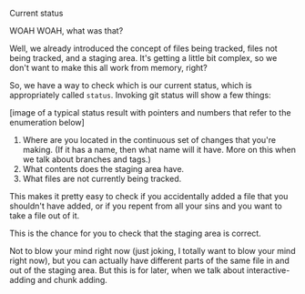  Current status

WOAH WOAH, what was that?

Well, we already introduced the concept of files being tracked, files not being tracked, and a staging area. It's getting a little bit complex, so we don't want to make this all work from memory, right?

So, we have a way to check which is our current status, which is appropriately called `status`. Invoking git status will show a few things:

[image of a typical status result with pointers and numbers that refer to the enumeration below]

1. Where are you located in the continuous set of changes that you're making. (If it has a name, then what name will it have. More on this when we talk about branches and tags.)
2. What contents does the staging area have.
3. What files are not currently being tracked.

This makes it pretty easy to check if you accidentally added a file that you shouldn't have added, or if you repent from all your sins and you want to take a file out of it.

This is the chance for you to check that the staging area is correct.

Not to blow your mind right now (just joking, I totally want to blow your mind right now), but you can actually have different parts of the same file in and out of the staging area. But this is for later, when we talk about interactive-adding and chunk adding.

